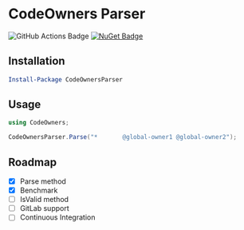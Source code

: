 # CodeOwners Parser

![GitHub Actions Badge](https://github.com/vhatsura/codeowners-parser/actions/workflows/continuous.integration.yml/badge.svg)
[![NuGet Badge](https://buildstats.info/nuget/CodeOwnersParser)](https://www.nuget.org/packages/CodeOwnersParser/)

## Installation

```powershell
Install-Package CodeOwnersParser
```

## Usage

```csharp
using CodeOwners;

CodeOwnersParser.Parse("*       @global-owner1 @global-owner2");
```

## Roadmap

* [X] Parse method
* [X] Benchmark
* [ ] IsValid method
* [ ] GitLab support
* [ ] Continuous Integration
